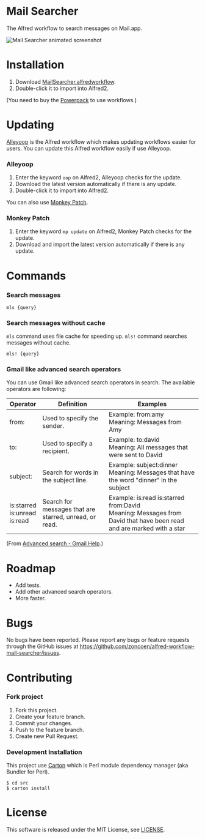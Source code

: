 # Mail Searcher

The Alfred workflow to search messages on Mail.app.

![Mail Searcher animated screenshot](http://zoncoen.github.io/images/mail-searcher.gif)

# Installation

1. Download [MailSearcher.alfredworkflow](https://raw.github.com/zoncoen/alfred-workflow-mail-searcher/master/Mail%20Searcher.alfredworkflow).
2. Double-click it to import into Alfred2.

(You need to buy the [Powerpack](https://buy.alfredapp.com/) to use workflows.)

# Updating

[Alleyoop](http://www.alfredforum.com/topic/1582-alleyoop-update-alfred-workflows/) is the Alfred workflow which makes updating workflows easier for users.
You can update this Alfred workflow easily if use Alleyoop.

### Alleyoop

1. Enter the keyword `oop` on Alfred2, Alleyoop checks for the update.
2. Download the latest version automatically if there is any update.
3. Double-click it to import into Alfred2.

You can also use [Monkey Patch](https://github.com/BenziAhamed/monkeypatch-alfred).

### Monkey Patch

1. Enter the keyword `mp update` on Alfred2, Monkey Patch checks for the update.
2. Download and import the latest version automatically if there is any update.

# Commands

### Search messages

```
mls {query}
```

### Search messages without cache
`mls` command uses file cache for speeding up.
`mls!` command searches messages without cache.

```
mls! {query}
```

### Gmail like advanced search operators

You can use Gmail like advanced search operators in search.
The available operators are following:

|Operator|Definition|Examples|
|-----|-----|-----|
|from:|Used to specify the sender.|Example: from:amy<br>Meaning: Messages from Amy|
|to:|Used to specify a recipient.|Example: to:david<br>Meaning: All messages that were sent to David|
|subject:|Search for words in the subject line.|Example: subject:dinner<br>Meaning: Messages that have the word "dinner" in the subject|
|is:starred<br>is:unread<br>is:read|Search for messages that are starred, unread, or read.|Example: is:read is:starred from:David<br>Meaning: Messages from David that have been read and are marked with a star|

(From [Advanced search - Gmail Help](https://support.google.com/mail/answer/7190?hl=en).)

# Roadmap

- Add tests.
- Add other advanced search operators.
- More faster.

# Bugs

No bugs have been reported.
Please report any bugs or feature requests through the GitHub issues at <https://github.com/zoncoen/alfred-workflow-mail-searcher/issues>.

# Contributing

### Fork project

1. Fork this project.
2. Create your feature branch.
3. Commit your changes.
4. Push to the feature branch.
5. Create new Pull Request.

### Development Installation

This project use [Carton](https://github.com/miyagawa/carton) which is Perl module dependency manager (aka Bundler for Perl).

```
$ cd src
$ carton install
```

# License

This software is released under the MIT License, see [LICENSE](https://raw.github.com/zoncoen/alfred-workflow-mail-searcher/master/LICENSE).

